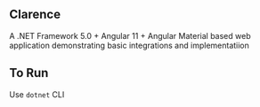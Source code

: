 ## Clarence

A .NET Framework 5.0 + Angular 11 + Angular Material based web application demonstrating basic integrations and implementatiion

## To Run
Use `dotnet` CLI